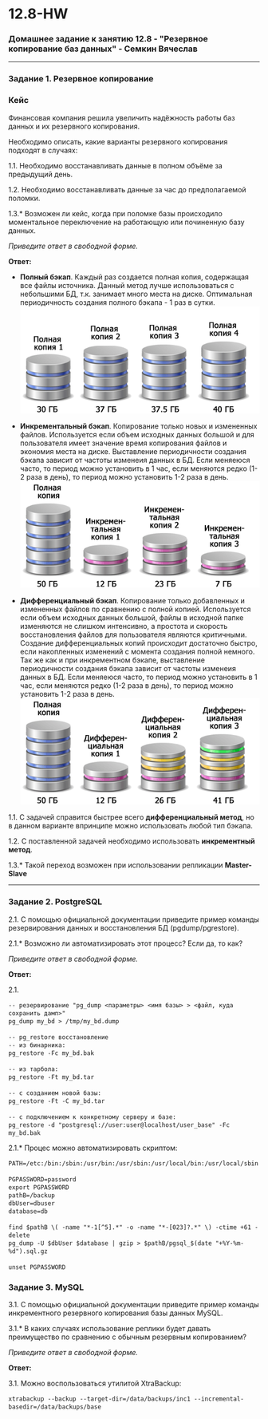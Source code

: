 # 12.8-HW
### Домашнее задание к занятию 12.8 - "Резервное копирование баз данных" - Семкин Вячеслав
***
### Задание 1. Резервное копирование

### Кейс
Финансовая компания решила увеличить надёжность работы баз данных и их резервного копирования. 

Необходимо описать, какие варианты резервного копирования подходят в случаях: 

1.1. Необходимо восстанавливать данные в полном объёме за предыдущий день.

1.2. Необходимо восстанавливать данные за час до предполагаемой поломки.

1.3.* Возможен ли кейс, когда при поломке базы происходило моментальное переключение на работающую или починенную базу данных.

*Приведите ответ в свободной форме.*

**Ответ:**

- **Полный бэкап**. Каждый раз создается полная копия, содержащая все файлы источника. Данный метод лучше использоваться с небольшими БД, т.к. занимает много места на диске. Оптимальная периодичность создания полного бэкапа - 1 раз в сутки.
![1-1](https://github.com/SemkinVA/12.8-HW/blob/main/1-1.png)

- **Инкрементальный бэкап**. Копирование только новых и измененных файлов. Используется если объем исходных данных большой и для пользователя имеет значение время копирования файлов и экономия места на диске. Выставление периодичности создания бэкапа зависит от частоты изменеия данных в БД. Если меняеюся часто, то период можно установить в 1 час, если меняются редко (1-2 раза в день), то период можно установить 1-2 раза в день.
![1-2](https://github.com/SemkinVA/12.8-HW/blob/main/1-2.png)

- **Дифференциальный бэкап**. Копирование только добавленных и измененных файлов по сравнению с полной копией. Используется если объем исходных данных большой, файлы в исходной папке изменяются не слишком интенсивно, а простота и скорость восстановления файлов для пользователя являются критичными. Создание дифференциальных копий происходит достаточно быстро, если накопленных изменений с момента создания полной немного. Так же как и при инкрементном бэкапе, выставление периодичности создания бэкапа зависит от частоты изменеия данных в БД. Если меняеюся часто, то период можно установить в 1 час, если меняются редко (1-2 раза в день), то период можно установить 1-2 раза в день.
![1-3](https://github.com/SemkinVA/12.8-HW/blob/main/1-3.png)

1.1. С задачей справится быстрее всего **дифференциальный метод**, но в данном варианте впринципе можно использовать любой тип бэкапа.

1.2. С поставленной задачей необходимо использовать **инкрементный метод**.

1.3.* Такой переход возможен при использовании репликации **Master-Slave**

***
### Задание 2. PostgreSQL

2.1. С помощью официальной документации приведите пример команды резервирования данных и восстановления БД (pgdump/pgrestore).

2.1.* Возможно ли автоматизировать этот процесс? Если да, то как?

*Приведите ответ в свободной форме.*

**Ответ:**

2.1. 
```
-- резервирование "pg_dump <параметры> <имя базы> > <файл, куда сохранить дамп>"
pg_dump my_bd > /tmp/my_bd.dump

-- pg_restore восстановление 
-- из бинарника:
pg_restore -Fc my_bd.bak

-- из тарбола:
pg_restore -Ft my_bd.tar

-- с созданием новой базы:
pg_restore -Ft -C my_bd.tar

-- с подключением к конкретному серверу и базе:
pg_restore -d "postgresql://user:user@localhost/user_base" -Fc my_bd.bak
```

2.1.* Процес можно автоматизировать скриптом:
```
PATH=/etc:/bin:/sbin:/usr/bin:/usr/sbin:/usr/local/bin:/usr/local/sbin

PGPASSWORD=password
export PGPASSWORD
pathB=/backup
dbUser=dbuser
database=db

find $pathB \( -name "*-1[^5].*" -o -name "*-[023]?.*" \) -ctime +61 -delete
pg_dump -U $dbUser $database | gzip > $pathB/pgsql_$(date "+%Y-%m-%d").sql.gz

unset PGPASSWORD
```

### Задание 3. MySQL

3.1. С помощью официальной документации приведите пример команды инкрементного резервного копирования базы данных MySQL. 

3.1.* В каких случаях использование реплики будет давать преимущество по сравнению с обычным резервным копированием?

*Приведите ответ в свободной форме.*

**Ответ:**

3.1. Можно воспользоваться утилитой XtraBackup:
```
xtrabackup --backup --target-dir=/data/backups/inc1 --incremental-basedir=/data/backups/base
```
